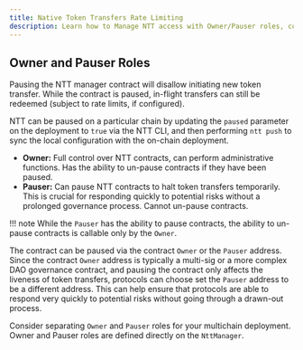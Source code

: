 ```yaml
---
title: Native Token Transfers Rate Limiting
description: Learn how to Manage NTT access with Owner/Pauser roles, control pausing of token transfers, define roles for quick responses, and sync settings via NTT CLI.
---
```


## Owner and Pauser Roles

Pausing the NTT manager contract will disallow initiating new token transfer. While the contract is paused, in-flight transfers can still be redeemed (subject to rate limits, if configured).

NTT can be paused on a particular chain by updating the `paused` parameter on the deployment to `true` via the NTT CLI, and then performing `ntt push` to sync the local configuration with the on-chain deployment.

*   **Owner:** Full control over NTT contracts, can perform administrative functions. Has the ability to un-pause contracts if they have been paused.
*   **Pauser:** Can pause NTT contracts to halt token transfers temporarily. This is crucial for responding quickly to potential risks without a prolonged governance process. Cannot un-pause contracts.

!!! note
	While the `Pauser` has the ability to pause contracts, the ability to un-pause contracts is callable only by the `Owner`.

The contract can be paused via the contract `Owner` or the `Pauser` address. Since the contract `Owner` address is typically a multi-sig or a more complex DAO governance contract, and pausing the contract only affects the liveness of token transfers, protocols can choose set the `Pauser` address to be a different address. This can help ensure that protocols are able to respond very quickly to potential risks without going through a drawn-out process.

Consider separating `Owner` and `Pauser` roles for your multichain deployment. Owner and Pauser roles are defined directly on the `NttManager`.